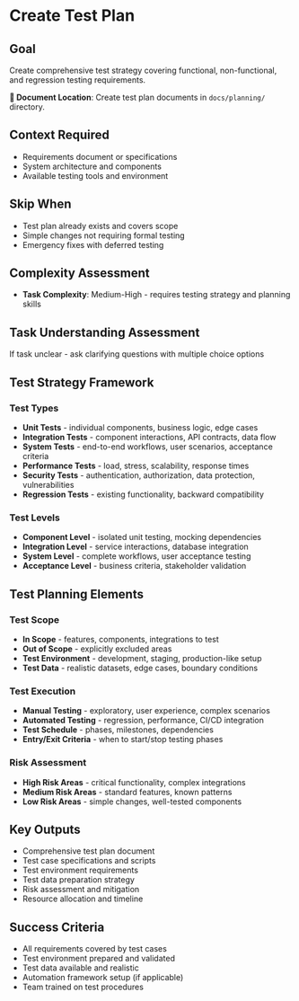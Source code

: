 # Create Test Plan

## Goal
Create comprehensive test strategy covering functional, non-functional, and regression testing requirements.

**📁 Document Location**: Create test plan documents in `docs/planning/` directory.

## Context Required
- Requirements document or specifications
- System architecture and components
- Available testing tools and environment

## Skip When
- Test plan already exists and covers scope
- Simple changes not requiring formal testing
- Emergency fixes with deferred testing

## Complexity Assessment
- **Task Complexity**: Medium-High - requires testing strategy and planning skills

## Task Understanding Assessment
If task unclear - ask clarifying questions with multiple choice options

## Test Strategy Framework

### Test Types
- **Unit Tests** - individual components, business logic, edge cases
- **Integration Tests** - component interactions, API contracts, data flow
- **System Tests** - end-to-end workflows, user scenarios, acceptance criteria
- **Performance Tests** - load, stress, scalability, response times
- **Security Tests** - authentication, authorization, data protection, vulnerabilities
- **Regression Tests** - existing functionality, backward compatibility

### Test Levels
- **Component Level** - isolated unit testing, mocking dependencies
- **Integration Level** - service interactions, database integration
- **System Level** - complete workflows, user acceptance testing
- **Acceptance Level** - business criteria, stakeholder validation

## Test Planning Elements

### Test Scope
- **In Scope** - features, components, integrations to test
- **Out of Scope** - explicitly excluded areas
- **Test Environment** - development, staging, production-like setup
- **Test Data** - realistic datasets, edge cases, boundary conditions

### Test Execution
- **Manual Testing** - exploratory, user experience, complex scenarios
- **Automated Testing** - regression, performance, CI/CD integration
- **Test Schedule** - phases, milestones, dependencies
- **Entry/Exit Criteria** - when to start/stop testing phases

### Risk Assessment
- **High Risk Areas** - critical functionality, complex integrations
- **Medium Risk Areas** - standard features, known patterns
- **Low Risk Areas** - simple changes, well-tested components

## Key Outputs
- Comprehensive test plan document
- Test case specifications and scripts
- Test environment requirements
- Test data preparation strategy
- Risk assessment and mitigation
- Resource allocation and timeline

## Success Criteria
- All requirements covered by test cases
- Test environment prepared and validated
- Test data available and realistic
- Automation framework setup (if applicable)
- Team trained on test procedures 
